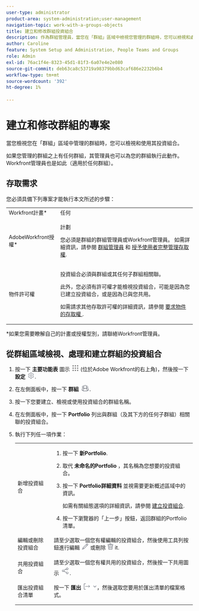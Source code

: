 ```yaml
---
user-type: administrator
product-area: system-administration;user-management
navigation-topic: work-with-a-groups-objects
title: 建立和修改群組投資組合
description: 作為群組管理員，當您在「群組」區域中檢視您管理的群組時，您可以檢視和處理其投資組合。
author: Caroline
feature: System Setup and Administration, People Teams and Groups
role: Admin
exl-id: 76ac1f4e-8323-45d1-81f3-6a07e4e2e080
source-git-commit: deb63ca8c53719a98379bbd63caf686e2232b6b4
workflow-type: tm+mt
source-wordcount: '392'
ht-degree: 1%

---
```


# 建立和修改群組的專案

當您檢視您在「群組」區域中管理的群組時，您可以檢視和使用其投資組合。

如果您管理的群組之上有任何群組，其管理員也可以為您的群組執行此動作。 Workfront管理員也是如此（適用於任何群組）。

## 存取需求

您必須具備下列專案才能執行本文所述的步驟：

<table style="table-layout:auto"> 
 <col> 
 <col> 
 <tbody> 
  <tr> 
   <td role="rowheader">Workfront計畫*</td> 
   <td>任何</td> 
  </tr> 
  <tr> 
   <td role="rowheader">AdobeWorkfront授權*</td> 
   <td> <p>計劃 </p> <p>您必須是群組的群組管理員或Workfront管理員。 如需詳細資訊，請參閱 <a href="../../../administration-and-setup/manage-groups/group-roles/group-administrators.md" class="MCXref xref">群組管理員</a> 和 <a href="../../../administration-and-setup/add-users/configure-and-grant-access/grant-a-user-full-administrative-access.md" class="MCXref xref">授予使用者完整管理存取權</a>.</p> </td> 
  </tr> 
  <tr> 
   <td role="rowheader">物件許可權</td> 
   <td> <p>投資組合必須與群組或其任何子群組相關聯。</p> <p>此外，您必須有許可權才能檢視投資組合，可能是因為您已建立投資組合，或是因為已與您共用。</p> <p>如需請求其他存取許可權的詳細資訊，請參閱 <a href="../../../workfront-basics/grant-and-request-access-to-objects/request-access.md" class="MCXref xref">要求物件的存取權 </a>.</p> </td> 
  </tr> 
 </tbody> 
</table>

&#42;如果您需要瞭解自己的計畫或授權型別，請聯絡Workfront管理員。

## 從群組區域檢視、處理和建立群組的投資組合

1. 按一下 **主要功能表** 圖示 ![](assets/main-menu-icon.png) (位於Adobe Workfront的右上角)，然後按一下 **設定** ![](assets/gear-icon-settings.png).

1. 在左側面板中，按一下 **群組** ![](assets/groups-icon.png).

1. 按一下您要建立、檢視或使用投資組合的群組名稱。
1. 在左側面板中，按一下 **Portfolio** 列出與群組（及其下方的任何子群組）相關聯的投資組合。
1. 執行下列任一項作業：

   <table style="table-layout:auto"> 
    <col> 
    <col> 
    <tbody> 
     <tr> 
      <td role="rowheader">新增投資組合</td> 
      <td> 
       <ol> 
        <li value="1"> <p>按一下 <strong>新Portfolio</strong>.</p> </li> 
        <li value="2">取代 <strong>未命名的Portfolio</strong> ，其名稱為您想要的投資組合。</li>
        <li value="3"><p>按一下 <strong>Portfolio詳細資料</strong> 並視需要更新概述區域中的資訊。</p>
        <p>如需有關組態選項的詳細資訊，請參閱 <a href="/help/quicksilver/manage-work/portfolios/create-and-manage-portfolios/create-portfolios.md" class="MCXref xref">建立投資組合</a>.</p></li>
        <li value="4">按一下瀏覽器的「上一步」按鈕，返回群組的Portfolio清單。</li> 
       </ol> </td>
     </tr> 
     <tr> 
      <td role="rowheader"> <p>編輯或刪除投資組合</p> </td> 
      <td> <p>請至少選取一個您有權編輯的投資組合，然後使用工具列按鈕進行編輯 <img src="assets/edit-icon.png"> 或刪除 <img src="assets/delete.png"> it.</p> </td> 
     </tr> 
     <tr> 
      <td role="rowheader">共用投資組合</td> 
      <td>請至少選取一個您有權共用的投資組合，然後按一下共用圖示 <img src="assets/share-icon.png">.</td> 
     </tr> 
     <tr> 
      <td role="rowheader"> <p>匯出投資組合清單</p> </td> 
      <td>按一下 <strong>匯出</strong> <img src="assets/export.png">，然後選取您要用於匯出清單的檔案格式。</td> 
     </tr> 
    </tbody> 
   </table>
